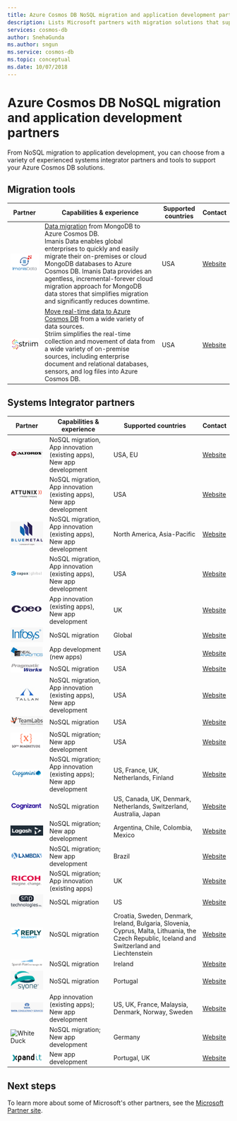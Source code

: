 ```yaml
---
title: Azure Cosmos DB NoSQL migration and application development partners
description: Lists Microsoft partners with migration solutions that support Azure Cosmos DB.
services: cosmos-db
author: SnehaGunda
ms.author: sngun
ms.service: cosmos-db
ms.topic: conceptual
ms.date: 10/07/2018
---
```


# Azure Cosmos DB NoSQL migration and application development partners

From NoSQL migration to application development, you can choose from a variety of experienced systems integrator partners and tools to support your Azure Cosmos DB solutions. 

## Migration tools

|**Partner**  |**Capabilities & experience**  |**Supported countries**  |**Contact**  |
|---------|---------|---------|---------|
|![ImanisData][1]   | [Data migration](https://www.imanisdata.com/wp-content/uploads/2018/02/Imanis_DS_MongoDB_Azure_FINAL.pdf) from MongoDB to Azure Cosmos DB. <br/> Imanis Data enables global enterprises to quickly and easily migrate their on-premises or cloud MongoDB databases to Azure Cosmos DB. Imanis Data provides an agentless, incremental-forever cloud migration approach for MongoDB data stores that simplifies migration and significantly reduces downtime.|  USA  |   [Website](http://www.imanisdata.com/)      |
|![Striim][2]    |  [Move real-time data to Azure Cosmos DB](https://www.striim.com/striim-for-azure-cosmos-db/) from a wide variety of data sources. <br/> Striim simplifies the real-time collection and movement of data from a wide variety of on-premise sources, including enterprise document and relational databases, sensors, and log files into Azure Cosmos DB. |   USA   |  [Website](http://www.striim.com/)       |

## Systems Integrator partners

|**Partner**  |**Capabilities & experience**  |**Supported countries**  |**Contact**  |
|---------|---------|---------|---------|
|![Altoros][3]    |  NoSQL migration, <br/> App innovation (existing apps), <br/> New app development |     USA, EU    |  [Website](http://www.altoros.com/)       |
|![Attunix][4]     |   NoSQL migration, <br/> App innovation (existing apps), <br/> New app development      |    USA     |  [Website](http://www.attunix.com/)       |
|![Bluemetal][5]     |  NoSQL migration, <br/> App innovation (existing apps), <br/> New app development       |    North America, Asia-Pacific     |  [Website](http://www.bluemetal.com/)       |
|![Capax Global][6]     |  NoSQL migration, <br/> App innovation (existing apps), <br/> New app development       |    USA     |  [Website](http://www.capaxglobal.com/)       |
|![Coeo][7]     |   App innovation (existing apps), <br/> New app development |    UK     |  [Website](http://www.coeo.com/)       |
|![Infosys][8]     |  NoSQL migration       |    Global     |  [Website](http://www.infosys.com/)       |
|![Neal Analytics][9]     |     App development (new apps)    |    USA     |  [Website](http://www.nealanalytics.com/)       |
|![Pragmatic Works][10]    |   NoSQL migration      |   USA      |  [Website](http://www.pragmaticworks.com/)       |
|![Tallan][11]    |  NoSQL migration, <br/> App innovation (existing apps), <br/> New app development       |    USA     |  [Website](http://www.tallan.com/)       |
|![VTeamLabs][12]    | NoSQL migration       |  USA      | [Website](http://www.vteamlabs.com/)       |
| ![10thMagnitude][13] | NoSQL migration; New app development | USA | [Website](https://www.10thmagnitude.com/)|
| ![Capgemini][14] | NoSQL migration; App innovation (existing apps); New app development | US, France, UK, Netherlands, Finland  | [Website](https://www.capgemini.com/) | 
| ![Cognizant][15] | NoSQL migration |US, Canada, UK, Denmark, Netherlands, Switzerland, Australia, Japan | [Website](https://www.cognizant.com/)|
| ![Lagash][16] | NoSQL migration; New app development | Argentina, Chile, Colombia, Mexico| [Website](https://lagash.com/)|
| ![Lambda3 Informatics][17] | NoSQL migration; New app development | Brazil| [Website](https://www.lambda3.com.br/)|
| ![Ricoh Global][18] | NoSQL migration; App innovation (existing apps)| UK  | [Website](https://www.ricoh.com/)|
| ![SNP Technologies][19] | NoSQL migration| US | [Website](https://www.snp.com/)|
| ![Solidsoft Reply][20] | NoSQL migration | Croatia, Sweden, Denmark, Ireland, Bulgaria, Slovenia, Cyprus, Malta, Lithuania, the Czech Republic, Iceland and Switzerland and Liechtenstein| [Website](https://www.reply.com/solidsoft-reply/)|
| ![Spanish Point Technologies][21] | NoSQL migration| Ireland| [Website](https://www.spanishpoint.ie/)|
| ![Syone][22] | NoSQL migration| Portugal| [Website](https://www.syone.com/)|
| ![TCS][23] | App innovation (existing apps); New app development | US, UK, France, Malaysia, Denmark, Norway, Sweden| [Website](https://www.tcs.com/)|
| ![White Duck][24] |NoSQL migration; New app development | Germany | [Website]()|
| ![Xpand IT][25] | New app development | Portugal, UK| [Website](https://www.xpand-it.com/)|


## Next steps
To learn more about some of Microsoft's other partners, see the [Microsoft Partner site](https://partner.microsoft.com/en-US/).

<!--Image references-->
[1]: ./media/partners-migration-cosmosdb/imanisdata_logo.png
[2]: ./media/partners-migration-cosmosdb/striim_logo.png
[3]: ./media/partners-migration-cosmosdb/altoros_logo.png
[4]: ./media/partners-migration-cosmosdb/attunix_logo.png
[5]: ./media/partners-migration-cosmosdb/bluemetal_logo.png
[6]: ./media/partners-migration-cosmosdb/capaxglobal_logo.png
[7]: ./media/partners-migration-cosmosdb/coeo_logo.png
[8]: ./media/partners-migration-cosmosdb/infosys_logo.png
[9]: ./media/partners-migration-cosmosdb/nealanalytics_logo.png
[10]: ./media/partners-migration-cosmosdb/pragmaticworks_logo.png
[11]: ./media/partners-migration-cosmosdb/tallan_logo.png
[12]: ./media/partners-migration-cosmosdb/vteamlabs_logo.png
[13]: ./media/partners-migration-cosmosdb/10thmagnitude_logo.png
[14]: ./media/partners-migration-cosmosdb/capgemini_logo.png
[15]: ./media/partners-migration-cosmosdb/cognizant_logo.png
[16]: ./media/partners-migration-cosmosdb/laglash_logo.png
[17]: ./media/partners-migration-cosmosdb/lambda3_logo.png
[18]: ./media/partners-migration-cosmosdb/ricoh_logo.png
[19]: ./media/partners-migration-cosmosdb/snp_technologies_logo.png
[20]: ./media/partners-migration-cosmosdb/solidsoft_reply_logo.png
[21]: ./media/partners-migration-cosmosdb/spanish_point_logo.png
[22]: ./media/partners-migration-cosmosdb/syone_logo.png
[23]: ./media/partners-migration-cosmosdb/tcs_logo.png
[24]: ./media/partners-migration-cosmosdb/.png
[25]: ./media/partners-migration-cosmosdb/xpandit_logo.png
